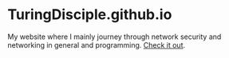 # TuringDisciple.github.io

My website where I mainly journey through network security and networking in general and programming. [Check it out](http://turingdisciple.github.io).
